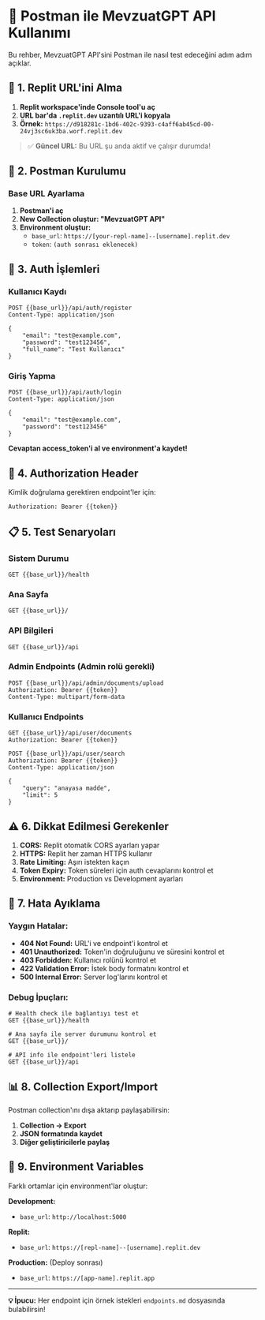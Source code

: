 # 📮 Postman ile MevzuatGPT API Kullanımı

Bu rehber, MevzuatGPT API'sini Postman ile nasıl test edeceğini adım adım açıklar.

## 🔗 1. Replit URL'ini Alma

1. **Replit workspace'inde Console tool'u aç**
2. **URL bar'da `.replit.dev` uzantılı URL'i kopyala**
3. **Örnek:** `https://d918281c-1bd6-402c-9393-c4aff6ab45cd-00-24vj3sc6uk3ba.worf.replit.dev`

> ✅ **Güncel URL:** Bu URL şu anda aktif ve çalışır durumda!

## 🚀 2. Postman Kurulumu

### Base URL Ayarlama
1. **Postman'i aç**
2. **New Collection oluştur: "MevzuatGPT API"**
3. **Environment oluştur:**
   - `base_url`: `https://[your-repl-name]--[username].replit.dev`
   - `token`: `(auth sonrası eklenecek)`

## 🔑 3. Auth İşlemleri

### Kullanıcı Kaydı
```http
POST {{base_url}}/api/auth/register
Content-Type: application/json

{
    "email": "test@example.com",
    "password": "test123456",
    "full_name": "Test Kullanıcı"
}
```

### Giriş Yapma
```http
POST {{base_url}}/api/auth/login
Content-Type: application/json

{
    "email": "test@example.com", 
    "password": "test123456"
}
```

**Cevaptan access_token'i al ve environment'a kaydet!**

## 🔐 4. Authorization Header

Kimlik doğrulama gerektiren endpoint'ler için:

```
Authorization: Bearer {{token}}
```

## 📋 5. Test Senaryoları

### Sistem Durumu
```http
GET {{base_url}}/health
```

### Ana Sayfa
```http
GET {{base_url}}/
```

### API Bilgileri
```http
GET {{base_url}}/api
```

### Admin Endpoints (Admin rolü gerekli)
```http
POST {{base_url}}/api/admin/documents/upload
Authorization: Bearer {{token}}
Content-Type: multipart/form-data
```

### Kullanıcı Endpoints
```http
GET {{base_url}}/api/user/documents
Authorization: Bearer {{token}}
```

```http
POST {{base_url}}/api/user/search
Authorization: Bearer {{token}}
Content-Type: application/json

{
    "query": "anayasa madde",
    "limit": 5
}
```

## ⚠️ 6. Dikkat Edilmesi Gerekenler

1. **CORS:** Replit otomatik CORS ayarları yapar
2. **HTTPS:** Replit her zaman HTTPS kullanır
3. **Rate Limiting:** Aşırı istekten kaçın
4. **Token Expiry:** Token süreleri için auth cevaplarını kontrol et
5. **Environment:** Production vs Development ayarları

## 🐛 7. Hata Ayıklama

### Yaygın Hatalar:
- **404 Not Found:** URL'i ve endpoint'i kontrol et
- **401 Unauthorized:** Token'in doğruluğunu ve süresini kontrol et
- **403 Forbidden:** Kullanıcı rolünü kontrol et
- **422 Validation Error:** İstek body formatını kontrol et
- **500 Internal Error:** Server log'larını kontrol et

### Debug İpuçları:
```http
# Health check ile bağlantıyı test et
GET {{base_url}}/health

# Ana sayfa ile server durumunu kontrol et
GET {{base_url}}/

# API info ile endpoint'leri listele
GET {{base_url}}/api
```

## 📊 8. Collection Export/Import

Postman collection'ını dışa aktarıp paylaşabilirsin:
1. **Collection → Export**
2. **JSON formatında kaydet**
3. **Diğer geliştiricilerle paylaş**

## 🔄 9. Environment Variables

Farklı ortamlar için environment'lar oluştur:

**Development:**
- `base_url`: `http://localhost:5000`

**Replit:**
- `base_url`: `https://[repl-name]--[username].replit.dev`

**Production:** (Deploy sonrası)
- `base_url`: `https://[app-name].replit.app`

---

**💡 İpucu:** Her endpoint için örnek istekleri `endpoints.md` dosyasında bulabilirsin!